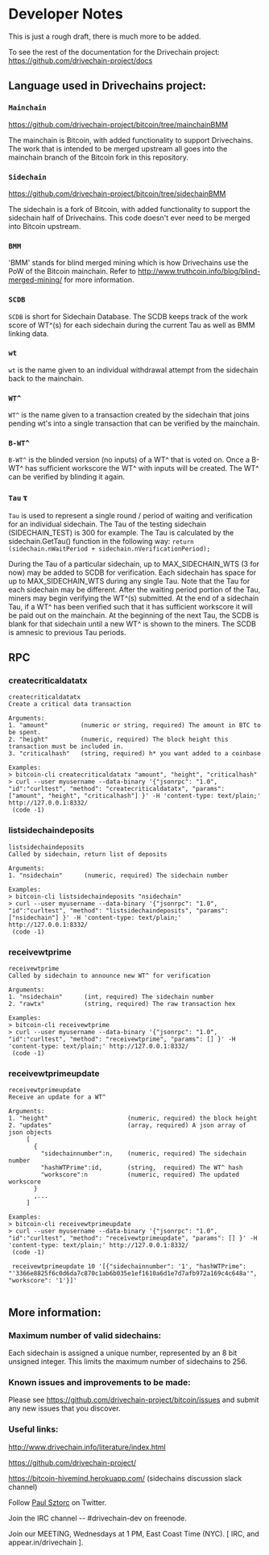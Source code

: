 # Developer Notes
This is just a rough draft, there is much more to be added.

To see the rest of the documentation for the Drivechain project:
https://github.com/drivechain-project/docs

## Language used in Drivechains project:

### `Mainchain`
https://github.com/drivechain-project/bitcoin/tree/mainchainBMM

The mainchain is Bitcoin, with added functionality to support Drivechains. The work that is intended to
be merged upstream all goes into the mainchain branch of the Bitcoin fork in this repository.

### `Sidechain`
https://github.com/drivechain-project/bitcoin/tree/sidechainBMM

The sidechain is a fork of Bitcoin, with added functionality to support the sidechain half of Drivechains.
This code doesn't ever need to be merged into Bitcoin upstream.

### `BMM`
'BMM' stands for blind merged mining which is how Drivechains use the PoW of the Bitcoin mainchain. Refer
to http://www.truthcoin.info/blog/blind-merged-mining/ for more information.

### `SCDB`
`SCDB` is short for Sidechain Database. The SCDB keeps track of the work score
of WT^(s) for each sidechain during the current Tau as well as BMM linking data.

### `wt`
`wt` is the name given to an individual withdrawal attempt from the sidechain back to the mainchain.

### `WT^`
`WT^` is the name given to a transaction created by the sidechain that joins pending wt's
into a single transaction that can be verified by the mainchain.

### `B-WT^`
`B-WT^` is the blinded version (no inputs) of a WT^ that is voted on. Once a B-WT^ has 
sufficient workscore the WT^ with inputs will be created. The WT^ can be verified by 
blinding it again.

### `Tau` &tau; 
`Tau` is used to represent a single round / period of waiting and verification for an individual sidechain.
The Tau of the testing sidechain (SIDECHAIN_TEST) is 300 for example. The Tau is calculated by the 
sidechain.GetTau() function in the following way: `return (sidechain.nWaitPeriod + sidechain.nVerificationPeriod);`

During the Tau of a particular sidechain, up to MAX_SIDECHAIN_WTS (3 for now) may be added to SCDB for verification.
Each sidechain has space for up to MAX_SIDECHAIN_WTS during any single Tau. Note that the Tau for each sidechain may
be different. After the waiting period portion of the Tau, miners may begin verifying the WT^(s) submitted. At the end
of a sidechain Tau, if a WT^ has been verified such that it has sufficient workscore it will be paid out on the mainchain.
At the beginning of the next Tau, the SCDB is blank for that sidechain until a new WT^ is shown to the miners. The SCDB 
is amnesic to previous Tau periods.

## RPC 
### createcriticaldatatx
```
createcriticaldatatx
Create a critical data transaction

Arguments:
1. "amount"         (numeric or string, required) The amount in BTC to be spent.
2. "height"         (numeric, required) The block height this transaction must be included in.
3. "criticalhash"   (string, required) h* you want added to a coinbase

Examples:
> bitcoin-cli createcriticaldatatx "amount", "height", "criticalhash"
> curl --user myusername --data-binary '{"jsonrpc": "1.0", "id":"curltest", "method": "createcriticaldatatx", "params": ["amount", "height", "criticalhash"] }' -H 'content-type: text/plain;' http://127.0.0.1:8332/
 (code -1)
 ```
 
### listsidechaindeposits
```
listsidechaindeposits
Called by sidechain, return list of deposits

Arguments:
1. "nsidechain"      (numeric, required) The sidechain number

Examples:
> bitcoin-cli listsidechaindeposits "nsidechain"
> curl --user myusername --data-binary '{"jsonrpc": "1.0", "id":"curltest", "method": "listsidechaindeposits", "params": ["nsidechain"] }' -H 'content-type: text/plain;' http://127.0.0.1:8332/
 (code -1)
```
### receivewtprime
```
receivewtprime
Called by sidechain to announce new WT^ for verification

Arguments:
1. "nsidechain"      (int, required) The sidechain number
2. "rawtx"           (string, required) The raw transaction hex

Examples:
> bitcoin-cli receivewtprime 
> curl --user myusername --data-binary '{"jsonrpc": "1.0", "id":"curltest", "method": "receivewtprime", "params": [] }' -H 'content-type: text/plain;' http://127.0.0.1:8332/
 (code -1)
```

### receivewtprimeupdate
```
receivewtprimeupdate
Receive an update for a WT^

Arguments:
1. "height"                      (numeric, required) the block height
2. "updates"                     (array, required) A json array of json objects
     [
       {
         "sidechainnumber":n,    (numeric, required) The sidechain number
         "hashWTPrime":id,       (string,  required) The WT^ hash
         "workscore":n           (numeric, required) The updated workscore
       } 
       ,...
     ]

Examples:
> bitcoin-cli receivewtprimeupdate 
> curl --user myusername --data-binary '{"jsonrpc": "1.0", "id":"curltest", "method": "receivewtprimeupdate", "params": [] }' -H 'content-type: text/plain;' http://127.0.0.1:8332/
 (code -1)
 
 receivewtprimeupdate 10 '[{"sidechainnumber": '1', "hashWTPrime": "'3366e8825f6c0d6da7c870c1ab6b035e1ef1610a6d1e7d7afb972a169c4c648a'", "workscore": '1'}]'
 
```

## More information:

### Maximum number of valid sidechains:
Each sidechain is assigned a unique number, represented by an 8 bit unsigned integer.
This limits the maximum number of sidechains to 256.

### Known issues and improvements to be made:
Please see https://github.com/drivechain-project/bitcoin/issues
and submit any new issues that you discover.

### Useful links:
http://www.drivechain.info/literature/index.html

https://github.com/drivechain-project/

https://bitcoin-hivemind.herokuapp.com/ (sidechains discussion slack channel)

Follow [Paul Sztorc](https://twitter.com/Truthcoin) on Twitter.

Join the IRC channel -- #drivechain-dev on freenode.

Join our MEETING, Wednesdays at 1 PM, East Coast Time (NYC). [ IRC, and appear.in/drivechain ].


